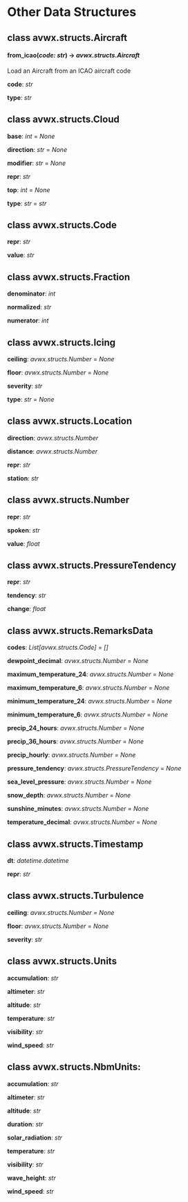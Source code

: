 # Other Data Structures

## class avwx.structs.**Aircraft**

#### **from_icao**(*code: str*) -> *avwx.structs.Aircraft*

Load an Aircraft from an ICAO aircraft code

**code**: *str*

**type**: *str*

## class avwx.structs.**Cloud**

**base**: *int* = *None*

**direction**: *str* = *None*

**modifier**: *str* = *None*

**repr**: *str*

**top**: *int* = *None*

**type**: *str* = *str*

## class avwx.structs.**Code**

**repr**: *str*

**value**: *str*

## class avwx.structs.**Fraction**

**denominator**: *int*

**normalized**: *str*

**numerator**: *int*

## class avwx.structs.**Icing**

**ceiling**: *avwx.structs.Number* = *None*

**floor**: *avwx.structs.Number* = *None*

**severity**: *str*

**type**: *str* = *None*

## class avwx.structs.**Location**

**direction**: *avwx.structs.Number*

**distance**: *avwx.structs.Number*

**repr**: *str*

**station**: *str*

## class avwx.structs.**Number**

**repr**: *str*

**spoken**: *str*

**value**: *float*

## class avwx.structs.**PressureTendency**

**repr**: *str*

**tendency**: *str*

**change**: *float*

## class avwx.structs.**RemarksData**

**codes**: *List[avwx.structs.Code]* = *[]*

**dewpoint_decimal**: *avwx.structs.Number* = *None*

**maximum_temperature_24**: *avwx.structs.Number* = *None*

**maximum_temperature_6**: *avwx.structs.Number* = *None*

**minimum_temperature_24**: *avwx.structs.Number* = *None*

**minimum_temperature_6**: *avwx.structs.Number* = *None*

**precip_24_hours**: *avwx.structs.Number* = *None*

**precip_36_hours**: *avwx.structs.Number* = *None*

**precip_hourly**: *avwx.structs.Number* = *None*

**pressure_tendency**: *avwx.structs.PressureTendency* = *None*

**sea_level_pressure**: *avwx.structs.Number* = *None*

**snow_depth**: *avwx.structs.Number* = *None*

**sunshine_minutes**: *avwx.structs.Number* = *None*

**temperature_decimal**: *avwx.structs.Number* = *None*

## class avwx.structs.**Timestamp**

**dt**: *datetime.datetime*

**repr**: *str*

## class avwx.structs.**Turbulence**

**ceiling**: *avwx.structs.Number* = *None*

**floor**: *avwx.structs.Number* = *None*

**severity**: *str*

## class avwx.structs.**Units**

**accumulation**: *str*

**altimeter**: *str*

**altitude**: *str*

**temperature**: *str*

**visibility**: *str*

**wind_speed**: *str*


## class avwx.structs.**NbmUnits**:

**accumulation**: *str*

**altimeter**: *str*

**altitude**: *str*

**duration**: *str*

**solar_radiation**: *str*

**temperature**: *str*

**visibility**: *str*

**wave_height**: *str*

**wind_speed**: *str*